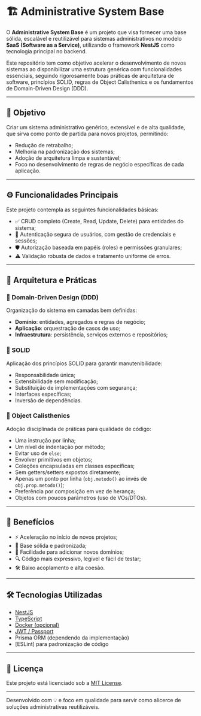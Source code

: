 # 🏗️ Administrative System Base

O **Administrative System Base** é um projeto que visa fornecer uma base sólida, escalável e reutilizável para sistemas administrativos no modelo **SaaS (Software as a Service)**, utilizando o framework **NestJS** como tecnologia principal no backend.

Este repositório tem como objetivo acelerar o desenvolvimento de novos sistemas ao disponibilizar uma estrutura genérica com funcionalidades essenciais, seguindo rigorosamente boas práticas de arquitetura de software, princípios SOLID, regras de Object Calisthenics e os fundamentos de Domain-Driven Design (DDD).

---

## 🎯 Objetivo

Criar um sistema administrativo genérico, extensível e de alta qualidade, que sirva como ponto de partida para novos projetos, permitindo:

- Redução de retrabalho;
- Melhoria na padronização dos sistemas;
- Adoção de arquitetura limpa e sustentável;
- Foco no desenvolvimento de regras de negócio específicas de cada aplicação.

---

## ⚙️ Funcionalidades Principais

Este projeto contempla as seguintes funcionalidades básicas:

- ✅ CRUD completo (Create, Read, Update, Delete) para entidades do sistema;
- 🔐 Autenticação segura de usuários, com gestão de credenciais e sessões;
- 🛡️ Autorização baseada em papéis (roles) e permissões granulares;
- ⚠️ Validação robusta de dados e tratamento uniforme de erros.

---

## 🧱 Arquitetura e Práticas

### 🧠 Domain-Driven Design (DDD)
Organização do sistema em camadas bem definidas:
- **Domínio**: entidades, agregados e regras de negócio;
- **Aplicação**: orquestração de casos de uso;
- **Infraestrutura**: persistência, serviços externos e repositórios;

### 🧩 SOLID
Aplicação dos princípios SOLID para garantir manutenibilidade:
- Responsabilidade única;
- Extensibilidade sem modificação;
- Substituição de implementações com segurança;
- Interfaces específicas;
- Inversão de dependências.

### 🧼 Object Calisthenics
Adoção disciplinada de práticas para qualidade de código:
- Uma instrução por linha;
- Um nível de indentação por método;
- Evitar uso de `else`;
- Envolver primitivos em objetos;
- Coleções encapsuladas em classes específicas;
- Sem getters/setters expostos diretamente;
- Apenas um ponto por linha (`obj.metodo()` ao invés de `obj.prop.metodo()`);
- Preferência por composição em vez de herança;
- Objetos com poucos parâmetros (uso de VOs/DTOs).

---

## 🚀 Benefícios

- ⚡ Aceleração no início de novos projetos;
- 🧱 Base sólida e padronizada;
- 🧩 Facilidade para adicionar novos domínios;
- 🔍 Código mais expressivo, legível e fácil de testar;
- 🛠️ Baixo acoplamento e alta coesão.

---

## 🛠️ Tecnologias Utilizadas

- [NestJS](https://nestjs.com/)
- [TypeScript](https://www.typescriptlang.org/)
- [Docker (opcional)](https://www.docker.com/)
- [JWT / Passport](https://docs.nestjs.com/security/authentication)
- Prisma ORM (dependendo da implementação)
- [ESLint] para padronização de código

---

## 📄 Licença

Este projeto está licenciado sob a [MIT License](LICENSE).

---

Desenvolvido com 💡 e foco em qualidade para servir como alicerce de soluções administrativas reutilizáveis.
